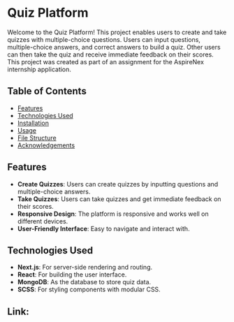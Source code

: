 # Quiz Platform

Welcome to the Quiz Platform! This project enables users to create and take quizzes with multiple-choice questions. Users can input questions, multiple-choice answers, and correct answers to build a quiz. Other users can then take the quiz and receive immediate feedback on their scores. This project was created as part of an assignment for the AspireNex internship application.

## Table of Contents

- [Features](#features)
- [Technologies Used](#technologies-used)
- [Installation](#installation)
- [Usage](#usage)
- [File Structure](#file-structure)
- [Acknowledgements](#acknowledgements)

## Features

- **Create Quizzes**: Users can create quizzes by inputting questions and multiple-choice answers.
- **Take Quizzes**: Users can take quizzes and get immediate feedback on their scores.
- **Responsive Design**: The platform is responsive and works well on different devices.
- **User-Friendly Interface**: Easy to navigate and interact with.

## Technologies Used

- **Next.js**: For server-side rendering and routing.
- **React**: For building the user interface.
- **MongoDB**: As the database to store quiz data.
- **SCSS**: For styling components with modular CSS.

## Link:

